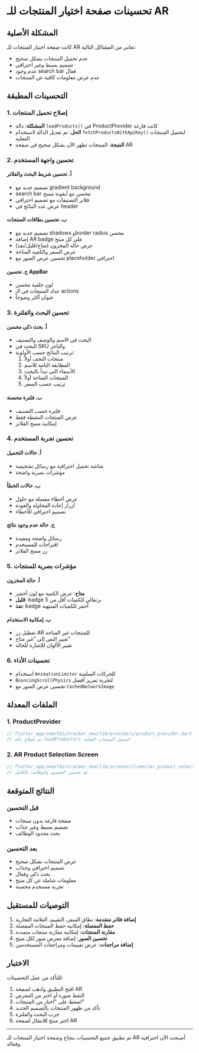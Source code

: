 # تحسينات صفحة اختيار المنتجات للـ AR

## المشكلة الأصلية
كانت صفحة اختيار المنتجات للـ AR تعاني من المشاكل التالية:
- عدم تحميل المنتجات بشكل صحيح
- تصميم بسيط وغير احترافي
- عدم وجود search bar فعال
- عدم عرض معلومات كافية عن المنتجات

## التحسينات المطبقة

### 1. إصلاح تحميل المنتجات
- **المشكلة**: دالة `loadProducts()` في ProductProvider كانت فارغة
- **الحل**: تم تعديل الدالة لاستخدام `fetchProductsWithApiKey()` لتحميل المنتجات الفعلية
- **النتيجة**: المنتجات تظهر الآن بشكل صحيح في صفحة AR

### 2. تحسين واجهة المستخدم

#### أ. تحسين شريط البحث والفلاتر
- تصميم جديد مع gradient background
- search bar محسن مع أيقونة مسح
- فلاتر التصنيفات مع تصميم احترافي
- عرض عدد النتائج في header

#### ب. تحسين بطاقات المنتجات
- تصميم جديد مع shadows وborder radius محسن
- إضافة AR badge على كل منتج
- عرض حالة المخزون (متاح/قليل/نفذ)
- عرض السعر والكمية المتاحة
- تحسين عرض الصور مع placeholder احترافي

#### ج. تحسين AppBar
- لون خلفية محسن
- عداد المنتجات في الـ actions
- عنوان أكثر وضوحاً

### 3. تحسين البحث والفلترة

#### أ. بحث ذكي محسن
- البحث في الاسم والوصف والتصنيف
- البحث في SKU والتاجز
- ترتيب النتائج حسب الأولوية:
  1. منتجات النجف أولاً
  2. المطابقة التامة للاسم
  3. الأسماء التي تبدأ بالبحث
  4. المنتجات المتاحة أولاً
  5. ترتيب حسب السعر

#### ب. فلترة محسنة
- فلترة حسب التصنيف
- عرض المنتجات النشطة فقط
- إمكانية مسح الفلاتر

### 4. تحسين تجربة المستخدم

#### أ. حالات التحميل
- شاشة تحميل احترافية مع رسائل تشجيعية
- مؤشرات بصرية واضحة

#### ب. حالات الخطأ
- عرض أخطاء مفصلة مع حلول
- أزرار إعادة المحاولة والعودة
- تصميم احترافي للأخطاء

#### ج. حالة عدم وجود نتائج
- رسائل واضحة ومفيدة
- اقتراحات للمستخدم
- زر مسح الفلاتر

### 5. مؤشرات بصرية للمنتجات

#### أ. حالة المخزون
- **متاح**: عرض الكمية مع لون أخضر
- **قليل**: badge برتقالي للكميات أقل من 5
- **نفذ**: badge أحمر للكميات المنتهية

#### ب. إمكانية الاستخدام
- تعطيل زر AR للمنتجات غير المتاحة
- تغيير النص إلى "غير متاح"
- تغيير الألوان للإشارة للحالة

### 6. تحسينات الأداء
- استخدام `AnimationLimiter` للحركات السلسة
- `BouncingScrollPhysics` لتجربة تمرير أفضل
- تحسين عرض الصور مع `CachedNetworkImage`

## الملفات المعدلة

### 1. ProductProvider
```dart
// flutter_app/smartbiztracker_new/lib/providers/product_provider.dart
// تم إصلاح دالة loadProducts() لتحميل المنتجات الفعلية
```

### 2. AR Product Selection Screen
```dart
// flutter_app/smartbiztracker_new/lib/screens/client/ar_product_selection_screen.dart
// تم تحسين التصميم والوظائف بالكامل
```

## النتائج المتوقعة

### قبل التحسين
- صفحة فارغة بدون منتجات
- تصميم بسيط وغير جذاب
- بحث محدود الوظائف

### بعد التحسين
- عرض المنتجات بشكل صحيح
- تصميم احترافي وجذاب
- بحث ذكي وفعال
- معلومات شاملة عن كل منتج
- تجربة مستخدم محسنة

## التوصيات للمستقبل

1. **إضافة فلاتر متقدمة**: نطاق السعر، التقييم، العلامة التجارية
2. **حفظ المفضلة**: إمكانية حفظ المنتجات المفضلة
3. **مقارنة المنتجات**: إمكانية مقارنة منتجات متعددة
4. **تحسين الصور**: إضافة معرض صور لكل منتج
5. **إضافة مراجعات**: عرض تقييمات ومراجعات المستخدمين

## الاختبار

للتأكد من عمل التحسينات:

1. افتح التطبيق واذهب لصفحة AR
2. التقط صورة أو اختر من المعرض
3. اضغط على "اختار من المنتجات"
4. تأكد من ظهور المنتجات بالتصميم الجديد
5. جرب البحث والفلترة
6. اختر منتج للانتقال لصفحة AR

---

تم تطبيق جميع التحسينات بنجاح وصفحة اختيار المنتجات للـ AR أصبحت الآن احترافية وفعالة.
